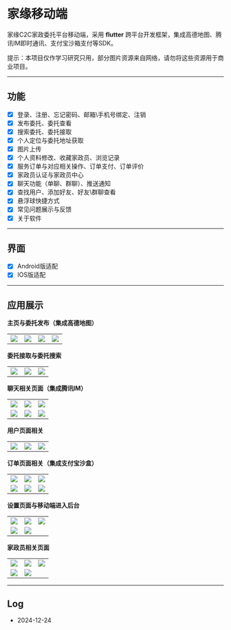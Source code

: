 # 家缘移动端

家缘C2C家政委托平台移动端，采用 **flutter** 跨平台开发框架，集成高德地图、腾讯IM即时通讯、支付宝沙箱支付等SDK。

提示：本项目仅作学习研究只用，部分图片资源来自网络，请勿将这些资源用于商业项目。

-------

## 功能

- [x] 登录、注册、忘记密码、邮箱\手机号绑定、注销
- [x] 发布委托、委托查看
- [x] 搜索委托、委托接取
- [x] 个人定位与委托地址获取
- [x] 图片上传
- [x] 个人资料修改、收藏家政员、浏览记录
- [x] 服务订单与对应相关操作、订单支付、订单评价
- [x] 家政员认证与家政员中心
- [x] 聊天功能（单聊、群聊）、推送通知
- [x] 查找用户、添加好友、好友\群聊查看
- [x] 悬浮球快捷方式
- [x] 常见问题展示与反馈
- [x] 关于软件

------

## 界面

- [x] Android版适配
- [x] IOS版适配

------

## 应用展示

**主页与委托发布（集成高德地图）**

<table>
    <tr>
        <td><img src="https://gitee.com/xu-jinglei0320/jiayuan_image/raw/master/app_image/home/home_page.png"/></td>
        <td><img src="https://gitee.com/xu-jinglei0320/jiayuan_image/raw/master/app_image/home/commission_chose.png"/></td>
        <td><img src="https://gitee.com/xu-jinglei0320/jiayuan_image/raw/master/app_image/commission/send_commission.png"/></td>
        <td><img src="https://gitee.com/xu-jinglei0320/jiayuan_image/raw/master/app_image/commission/map.png"/></td>
    </tr>
</table>


**委托接取与委托搜索**

<table>
    <tr>
        <td><img src="https://gitee.com/xu-jinglei0320/jiayuan_image/raw/master/app_image/commission/commission_page.png"/></td>
        <td><img src="https://gitee.com/xu-jinglei0320/jiayuan_image/raw/master/app_image/commission/commission_detail.png"/></td>
        <td><img src="https://gitee.com/xu-jinglei0320/jiayuan_image/raw/master/app_image/commission/search_commission.png"/></td>
    </tr>
</table>


**聊天相关页面（集成腾讯IM）**

<table>
    <tr>
        <td><img src="https://gitee.com/xu-jinglei0320/jiayuan_image/raw/master/app_image/chat/conversation_page.png"/></td>
        <td><img src="https://gitee.com/xu-jinglei0320/jiayuan_image/raw/master/app_image/chat/chat_page.png"/></td>
        <td><img src="https://gitee.com/xu-jinglei0320/jiayuan_image/raw/master/app_image/chat/group_info_page.png"/></td>
    </tr>
    <tr>
        <td><img src="https://gitee.com/xu-jinglei0320/jiayuan_image/raw/master/app_image/chat/friend_list_page.png"/></td>
        <td><img src="https://gitee.com/xu-jinglei0320/jiayuan_image/raw/master/app_image/chat/search_user_page.png"/></td>
        <td><img src="https://gitee.com/xu-jinglei0320/jiayuan_image/raw/master/app_image/chat/user_info.png"/></td>
    </tr>
</table>


**用户页面相关**

<table>
    <tr>
        <td><img src="https://gitee.com/xu-jinglei0320/jiayuan_image/raw/master/app_image/user/user_page.png"/></td>
        <td><img src="https://gitee.com/xu-jinglei0320/jiayuan_image/raw/master/app_image/user/keeper_collection.png"/></td>
        <td><img src="https://gitee.com/xu-jinglei0320/jiayuan_image/raw/master/app_image/user/faq_page.png"/></td>
    </tr>
</table>



**订单页面相关（集成支付宝沙盒）**

<table>
    <tr>
        <td><img src="https://gitee.com/xu-jinglei0320/jiayuan_image/raw/master/app_image/order/order_page.png"/></td>
        <td><img src="https://gitee.com/xu-jinglei0320/jiayuan_image/raw/master/app_image/order/status_1.png"/></td>
        <td><img src="https://gitee.com/xu-jinglei0320/jiayuan_image/raw/master/app_image/order/status_8.png"/></td>
    </tr>
    <tr>
        <td><img src="https://gitee.com/xu-jinglei0320/jiayuan_image/raw/master/app_image/order/status_5.png"/></td>
        <td><img src="https://gitee.com/xu-jinglei0320/jiayuan_image/raw/master/app_image/order/evaluate_page.png"/></td>
        <td><img src="https://gitee.com/xu-jinglei0320/jiayuan_image/raw/master/app_image/order/pay.png"/></td>
    </tr>
</table>



**设置页面与移动端进入后台**

<table>
    <tr>
        <td><img src="https://gitee.com/xu-jinglei0320/jiayuan_image/raw/master/app_image/setting/setting_page.png"/></td>
        <td><img src="https://gitee.com/xu-jinglei0320/jiayuan_image/raw/master/app_image/setting/password_change.png"/></td>
        <td><img src="https://gitee.com/xu-jinglei0320/jiayuan_image/raw/master/app_image/setting/email_change_page.png"/></td>
    </tr>
    <tr>
        <td><img src="https://gitee.com/xu-jinglei0320/jiayuan_image/raw/master/app_image/setting/backend_page.png"/></td>
        <td><img src="https://gitee.com/xu-jinglei0320/jiayuan_image/raw/master/app_image/setting/backend_2.png"/></td>
    </tr>
</table>

**家政员相关页面**

<table>
    <tr>
        <td><img src="https://gitee.com/xu-jinglei0320/jiayuan_image/raw/master/app_image/keeper/keeper_center.png"/></td>
        <td><img src="https://gitee.com/xu-jinglei0320/jiayuan_image/raw/master/app_image/keeper/keeper_order.png"/></td>
        <td><img src="https://gitee.com/xu-jinglei0320/jiayuan_image/raw/master/app_image/keeper/earnings.png"/></td>
    </tr>
    <tr>
        <td><img src="https://gitee.com/xu-jinglei0320/jiayuan_image/raw/master/app_image/keeper/certificate_page1.png"/></td>
        <td><img src="https://gitee.com/xu-jinglei0320/jiayuan_image/raw/master/app_image/keeper/certificate_page2.png"/></td>
    </tr>
</table>



------

## Log

- 2024-12-24



